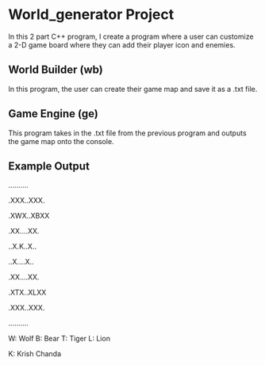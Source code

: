 # World_generator Project
In this 2 part C++ program, I create a program where a user can customize a 2-D game board where they can add their player icon and enemies.

## World Builder (wb)
In this program, the user can create their game map and save it as a .txt file.

## Game Engine (ge)
This program takes in the .txt file from the previous program and outputs the game map onto the console.

## Example Output
..........

.XXX..XXX.

.XWX..XBXX

.XX....XX.

..X.K..X..

..X....X..

.XX....XX.

.XTX..XLXX

.XXX..XXX.

..........

W: Wolf
B: Bear
T: Tiger
L: Lion

K: Krish Chanda
